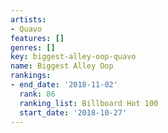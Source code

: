 ```yaml
---
artists:
- Quavo
features: []
genres: []
key: biggest-alley-oop-quavo
name: Biggest Alley Oop
rankings:
- end_date: '2018-11-02'
  rank: 86
  ranking_list: Billboard Hot 100
  start_date: '2018-10-27'
---
```


